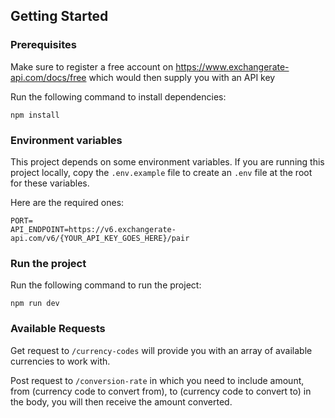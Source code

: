 ## Getting Started

### Prerequisites

Make sure to register a free account on https://www.exchangerate-api.com/docs/free which would then supply you with an API key

Run the following command to install dependencies:

```shell
npm install
```

### Environment variables

This project depends on some environment variables.
If you are running this project locally, copy the `.env.example` file to create an `.env` file at the root for these variables.

Here are the required ones:

```
PORT=
API_ENDPOINT=https://v6.exchangerate-api.com/v6/{YOUR_API_KEY_GOES_HERE}/pair
```

### Run the project

Run the following command to run the project:

```shell
npm run dev
```

### Available Requests

Get request to `/currency-codes` will provide you with an array of available currencies to work with.

Post request to `/conversion-rate` in which you need to include amount, from (currency code to convert from), to (currency code to convert to) in the body, you will then receive the amount converted.